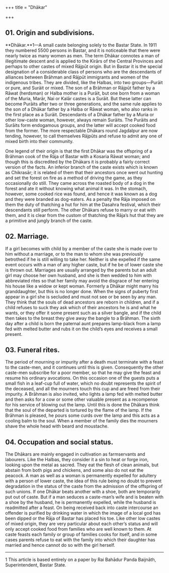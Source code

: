 +++
title = "Dhākar"

+++

## 01. Origin and subdivisions.

**Dhākar.**1—A small caste belonging solely to the Bastar State. In 1911 they numbered 5500 persons in Bastar, and it is noticeable that there were nearly twice as many women as men. The term Dhākar connotes a man of illegitimate descent and is applied to the Kirārs of the Central Provinces and perhaps to other castes of mixed Rājpūt origin. But in Bastar it is the special designation of a considerable class of persons who are the descendants of alliances between Brāhman and Rājpūt immigrants and women of the indigenous tribes. They are divided, like the Halbas, into two groups—Purāit or pure, and Surāit or mixed. The son of a Brāhman or Rājpūt father by a Rāwat \(herdsman\) or Halba mother is a Purāit, but one born from a woman of the Muria, Marār, Nai or Kalār castes is a Surāit. But these latter can become Purāits after two or three generations, and the same rule applies to the son of a Dhākar father by a Halba or Rāwat woman, who also ranks in the first place as a Surāit. Descendants of a Dhākar father by a Muria or other low-caste woman, however, always remain Surāits. The Purāits and Surāits form endogamous groups, and the latter will accept cooked food from the former. The more respectable Dhākars round Jagdalpur are now tending, however, to call themselves Rājpūts and refuse to admit any one of mixed birth into their community. 

One legend of their origin is that the first Dhākar was the offspring of a Brāhman cook of the Rāja of Bastar with a Kosaria Rāwat woman; and though this is discredited by the Dhākars it is probably a fairly correct version of the facts. An inferior branch of the caste exists which is known as Chikrasār; it is related of them that their ancestors once went out hunting and set the forest on fire as a method of driving the game, as they occasionally do still. They came across the roasted body of a dog in the forest and ate it without knowing what animal it was. In the stomach, however, some cooked rice was found, and hence it was known as a dog and they were branded as dog-eaters. As a penalty the Rāja imposed on them the duty of thatching a hut for him at the Dasahra festival, which their descendants still perform. The other Dhākars refuse to marry or eat with them, and it is clear from the custom of thatching the Rāja’s hut that they are a primitive and jungly branch of the caste. 

## 02. Marriage.

If a girl becomes with child by a member of the caste she is made over to him without a marriage, or to the man to whom she was previously betrothed if he is still willing to take her. Neither is she expelled if the same event occurs with a man of any higher caste, but if he be of lower caste she is thrown out. Marriages are usually arranged by the parents but an adult girl may choose her own husband, and she is then wedded to him with abbreviated rites so that her family may avoid the disgrace of her entering his house like a widow or kept woman. Formerly a Dhākar might marry his granddaughter, but this is no longer done. When the signs of puberty first appear in a girl she is secluded and must not see or be seen by any man. They think that the souls of dead ancestors are reborn in children, and if a child refuses to suck they ask which of their ancestors he is and what he wants, or they offer it some present such as a silver bangle, and if the child then takes to the breast they give away the bangle to a Brāhman. The sixth day after a child is born the paternal aunt prepares lamp-black from a lamp fed with melted butter and rubs it on the child’s eyes and receives a small present. 



## 03. Funeral rites.

The period of mourning or impurity after a death must terminate with a feast to the caste-men, and it continues until this is given. Consequently the other caste-men subscribe for a poor member, so that he may give the feast and resume his ordinary avocations. On this occasion one of the guests puts a small fish in a leaf-cup full of water, which no doubt represents the spirit of the deceased, and all the mourners touch this cup and are freed from their impurity. A Brāhman is also invited, who lights a lamp fed with melted butter and then asks for a cow or some other valuable present as a recompense for his service of blowing out the lamp. Until this is done the Dhākars think that the soul of the departed is tortured by the flame of the lamp. If the Brāhman is pleased, he pours some curds over the lamp and this acts as a cooling balm to the soul. When a member of the family dies the mourners shave the whole head with beard and moustache. 



## 04. Occupation and social status.

The Dhākars are mainly engaged in cultivation as farmservants and labourers. Like the Halbas, they consider it a sin to heat or forge iron, looking upon the metal as sacred. They eat the flesh of clean animals, but abstain from both pigs and chickens, and some also do not eat the peacock. A man as well as a woman is permanently expelled for adultery with a person of lower caste, the idea of this rule being no doubt to prevent degradation in the status of the caste from the admission of the offspring of such unions. If one Dhākar beats another with a shoe, both are temporarily put out of caste. But if a man seduces a caste-man’s wife and is beaten with a shoe by the husband, he is permanently expelled, while the husband is readmitted after a feast. On being received back into caste intercourse an offender is purified by drinking water in which the image of a local god has been dipped or the Rāja of Bastar has placed his toe. Like other low castes of mixed origin, they are very particular about each other’s status and will only accept cooked food from families who are well known to them. At caste feasts each family or group of families cooks for itself, and in some cases parents refuse to eat with the family into which their daughter has married and hence cannot do so with the girl herself. 



___________________

1 This article is based entirely on a paper by Rai Bahādur Panda Baijnāth, Superintendent, Bastar State. 



